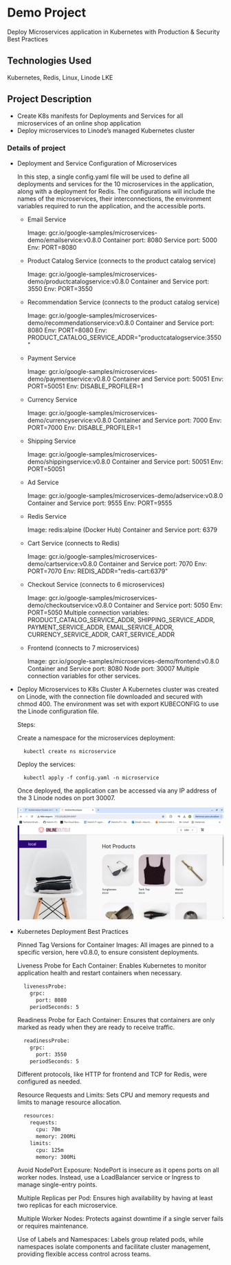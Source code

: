 # Demo Project

Deploy Microservices application in Kubernetes with Production & Security Best Practices

## Technologies Used

Kubernetes, Redis, Linux, Linode LKE

## Project Description

- Create K8s manifests for Deployments and Services for all microservices of an online shop application
- Deploy microservices to Linode’s managed Kubernetes cluster

### Details of project

- Deployment and Service Configuration of Microservices

  In this step, a single config.yaml file will be used to define all deployments and services for the 10 microservices in the application, along with a deployment for Redis. The configurations will include the names of the microservices, their interconnections, the environment variables required to run the application, and the accessible ports.

  - Email Service

    Image: gcr.io/google-samples/microservices-demo/emailservice:v0.8.0
    Container port: 8080
    Service port: 5000
    Env: PORT=8080

  - Product Catalog Service (connects to the product catalog service)

    Image: gcr.io/google-samples/microservices-demo/productcatalogservice:v0.8.0
    Container and Service port: 3550
    Env: PORT=3550

  - Recommendation Service (connects to the product catalog service)

    Image: gcr.io/google-samples/microservices-demo/recommendationservice:v0.8.0
    Container and Service port: 8080
    Env: PORT=8080
    Env: PRODUCT_CATALOG_SERVICE_ADDR="productcatalogservice:3550"

  - Payment Service

    Image: gcr.io/google-samples/microservices-demo/paymentservice:v0.8.0
    Container and Service port: 50051
    Env: PORT=50051
    Env: DISABLE_PROFILER=1

  - Currency Service

    Image: gcr.io/google-samples/microservices-demo/currencyservice:v0.8.0
    Container and Service port: 7000
    Env: PORT=7000
    Env: DISABLE_PROFILER=1

  - Shipping Service

    Image: gcr.io/google-samples/microservices-demo/shippingservice:v0.8.0
    Container and Service port: 50051
    Env: PORT=50051

  - Ad Service

    Image: gcr.io/google-samples/microservices-demo/adservice:v0.8.0
    Container and Service port: 9555
    Env: PORT=9555

  - Redis Service

    Image: redis:alpine (Docker Hub)
    Container and Service port: 6379

  - Cart Service (connects to Redis)

    Image: gcr.io/google-samples/microservices-demo/cartservice:v0.8.0
    Container and Service port: 7070
    Env: PORT=7070
    Env: REDIS_ADDR="redis-cart:6379"

  - Checkout Service (connects to 6 microservices)

    Image: gcr.io/google-samples/microservices-demo/checkoutservice:v0.8.0
    Container and Service port: 5050
    Env: PORT=5050
    Multiple connection variables: PRODUCT_CATALOG_SERVICE_ADDR, SHIPPING_SERVICE_ADDR, PAYMENT_SERVICE_ADDR, EMAIL_SERVICE_ADDR, CURRENCY_SERVICE_ADDR, CART_SERVICE_ADDR

  - Frontend (connects to 7 microservices)

    Image: gcr.io/google-samples/microservices-demo/frontend:v0.8.0
    Container and Service port: 8080
    Node port: 30007
    Multiple connection variables for other services.

- Deploy Microservices to K8s Cluster
  A Kubernetes cluster was created on Linode, with the connection file downloaded and secured with chmod 400. The environment was set with export KUBECONFIG to use the Linode configuration file.

  Steps:

  Create a namespace for the microservices deployment:

  ```
    kubectl create ns microservice
  ```

  Deploy the services:

  ```
    kubectl apply -f config.yaml -n microservice
  ```

  Once deployed, the application can be accessed via any IP address of the 3 Linode nodes on port 30007.

  ![Diagram](./images/k8s-project5-1.png)

- Kubernetes Deployment Best Practices

  Pinned Tag Versions for Container Images: All images are pinned to a specific version, here v0.8.0, to ensure consistent deployments.

  Liveness Probe for Each Container: Enables Kubernetes to monitor application health and restart containers when necessary.

  ```
    livenessProbe:
      grpc:
        port: 8080
      periodSeconds: 5
  ```

  Readiness Probe for Each Container: Ensures that containers are only marked as ready when they are ready to receive traffic.

  ```
    readinessProbe:
      grpc:
        port: 3550
      periodSeconds: 5
  ```

  Different protocols, like HTTP for frontend and TCP for Redis, were configured as needed.

  Resource Requests and Limits: Sets CPU and memory requests and limits to manage resource allocation.

  ```
    resources:
      requests:
        cpu: 70m
        memory: 200Mi
      limits:
        cpu: 125m
        memory: 300Mi
  ```
    
  Avoid NodePort Exposure: NodePort is insecure as it opens ports on all worker nodes. Instead, use a LoadBalancer service or Ingress to manage single-entry points.

  Multiple Replicas per Pod: Ensures high availability by having at least two replicas for each microservice.

  Multiple Worker Nodes: Protects against downtime if a single server fails or requires maintenance.

  Use of Labels and Namespaces: Labels group related pods, while namespaces isolate components and facilitate cluster management, providing flexible access control across teams.

